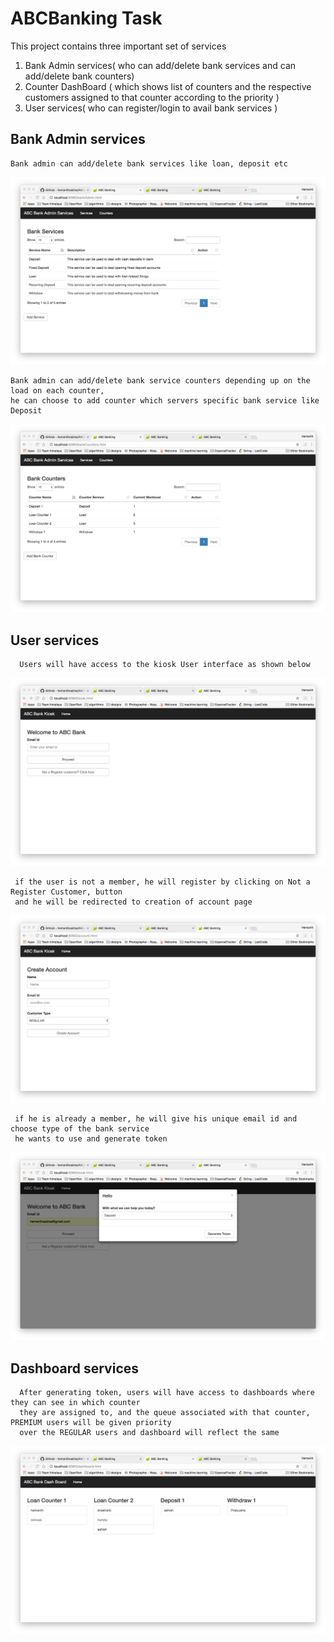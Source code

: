 # ABCBanking Task
  
   This project contains three important set of services
   1. Bank Admin services( who can add/delete bank services and can add/delete bank counters)
   2. Counter DashBoard ( which shows list of counters and the respective customers assigned to that counter according to the priority )
   3. User services( who can register/login to avail bank services )
   
   
 
 ## Bank Admin services
 
    Bank admin can add/delete bank services like loan, deposit etc
    
<img src="screenshots/bankservices.png" />

    
    Bank admin can add/delete bank service counters depending up on the load on each counter,
    he can choose to add counter which servers specific bank service like Deposit
    
 <img src="screenshots/counters.png" />
 
 
 ## User services
 
      Users will have access to the kiosk User interface as shown below
      
 <img src="screenshots/kiosk.png" />
 
     if the user is not a member, he will register by clicking on Not a Register Customer, button
     and he will be redirected to creation of account page
    
 <img src="screenshots/account.png" />
 
     if he is already a member, he will give his unique email id and choose type of the bank service
     he wants to use and generate token
     
 <img src="screenshots/tokengeneration.png" />
 
 
  ## Dashboard services
  
      After generating token, users will have access to dashboards where they can see in which counter
      they are assigned to, and the queue associated with that counter, PREMIUM users will be given priority 
      over the REGULAR users and dashboard will reflect the same
      
  <img src="screenshots/dashboard.png" />
